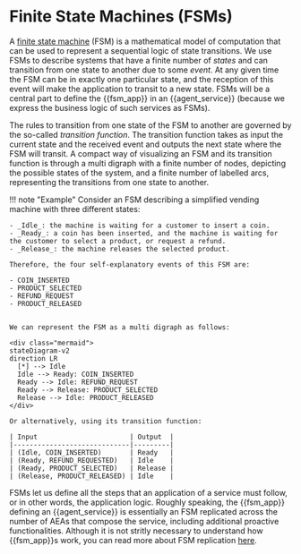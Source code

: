 # Finite State Machines (FSMs)

A [finite state machine](https://en.wikipedia.org/wiki/Finite-state_machine) (FSM) is a mathematical model of computation that can be
used to represent a sequential logic of state transitions.
We use FSMs to describe systems that have a finite number of _states_ and can transition from one state to another due to some _event_. At any given time the FSM can be in exactly one particular state, and the reception of this event will make the application to transit to a new state. FSMs will be a central part to define the {{fsm_app}} in an {{agent_service}} (because we express the business logic of such services as FSMs).

The rules to transition from one state of the FSM to another are governed by the so-called _transition function_. The transition function takes as input the current state and the received event and outputs the next state where the FSM will transit. A compact way of visualizing an FSM and its transition function is through a multi
digraph with a finite number of nodes, depicting the possible states of the system, and a finite number of labelled arcs, representing the transitions from one state to another.

!!! note "Example"
    Consider an FSM describing a simplified vending machine with three different states:

    - _Idle_: the machine is waiting for a customer to insert a coin.
    - _Ready_: a coin has been inserted, and the machine is waiting for the customer to select a product, or request a refund.
    - _Release_: the machine releases the selected product.

    Therefore, the four self-explanatory events of this FSM are:

    - COIN_INSERTED
    - PRODUCT_SELECTED
    - REFUND_REQUEST
    - PRODUCT_RELEASED


    We can represent the FSM as a multi digraph as follows:

    <div class="mermaid">
    stateDiagram-v2
    direction LR
      [*] --> Idle
      Idle --> Ready: COIN_INSERTED
      Ready --> Idle: REFUND_REQUEST
      Ready --> Release: PRODUCT_SELECTED
      Release --> Idle: PRODUCT_RELEASED
    </div>

    Or alternatively, using its transition function:

    | Input                       | Output  |
    |-----------------------------|---------|
    | (Idle, COIN_INSERTED)       | Ready   |
    | (Ready, REFUND_REQUESTED)   | Idle    |
    | (Ready, PRODUCT_SELECTED)   | Release |
    | (Release, PRODUCT_RELEASED) | Idle    |


FSMs let us define all the steps that an application of a service must follow, or in other words, the application logic. Roughly speaking, the {{fsm_app}} defining an {{agent_service}} is essentially an FSM replicated across the number of AEAs that compose the service, including additional proactive functionalities. Although it is not stritly necessary to understand how {{fsm_app}}s work, you can read more about FSM replication [here](https://en.wikipedia.org/wiki/State_machine_replication).
